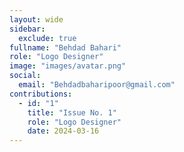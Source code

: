 ```yaml
---
layout: wide
sidebar:
  exclude: true
fullname: "Behdad Bahari"
role: "Logo Designer"
image: "images/avatar.png"
social:
  email: "Behdadbaharipoor@gmail.com"
contributions:
  - id: "1"
    title: "Issue No. 1"
    role: "Logo Designer"
    date: 2024-03-16
---
```

